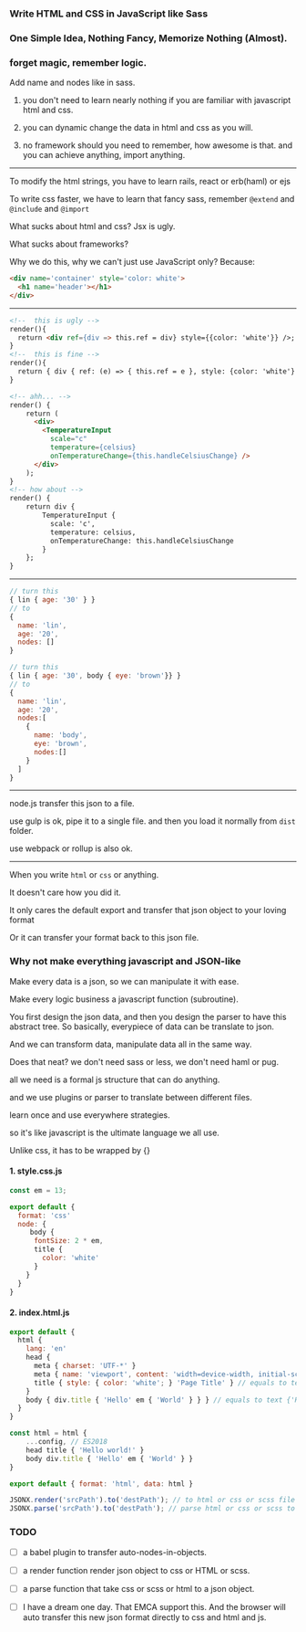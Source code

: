 ###  Write HTML and CSS in JavaScript like Sass

### One Simple Idea, Nothing Fancy, Memorize Nothing (Almost).

### forget magic, remember logic.

Add name and nodes like in sass.

1. you don't need to learn nearly nothing if you are familiar with javascript html and css.

2. you can dynamic change the data in html and css as you will.

3. no framework should you need to remember, how awesome is that. and you can achieve anything, import anything.

---

To modify the html strings, you have to learn rails, react or erb(haml) or ejs

To write css faster, we have to learn that fancy sass, remember `@extend` and `@include` and `@import`

What sucks about html and css? Jsx is ugly.

What sucks about frameworks?

Why we do this, why we can't just use JavaScript only? Because:
```html
<div name='container' style='color: white'>
  <h1 name='header'></h1>
</div>
```
---

```html
<!--  this is ugly -->
render(){
  return <div ref={div => this.ref = div} style={{color: 'white'}} />;
}
<!--  this is fine -->
render(){
  return { div { ref: (e) => { this.ref = e }, style: {color: 'white'} } };
}
```


```html
<!-- ahh... -->
render() {
    return (
      <div>
        <TemperatureInput
          scale="c"
          temperature={celsius}
          onTemperatureChange={this.handleCelsiusChange} />
      </div>
    );
}
<!-- how about -->
render() {
    return div {
        TemperatureInput {
          scale: 'c',
          temperature: celsius,
          onTemperatureChange: this.handleCelsiusChange
        }
    };
}
```


---

```javascript
// turn this
{ lin { age: '30' } }
// to
{
  name: 'lin',
  age: '20',
  nodes: []
}
```

```javascript
// turn this
{ lin { age: '30', body { eye: 'brown'}} }
// to
{
  name: 'lin',
  age: '20',
  nodes:[
    {
      name: 'body',
      eye: 'brown',
      nodes:[]
    }
  ]
}
```
---

node.js transfer this json to a file.

use gulp is ok, pipe it to a single file. and then you load it normally from `dist` folder.

use webpack or rollup is also ok.

---

When you write `html` or `css` or anything.

It doesn't care how you did it.

It only cares the default export and transfer that json object to your loving format

Or it can transfer your format back to this json file.

### Why not make everything javascript and JSON-like

Make every data is a json, so we can manipulate it with ease.

Make every logic business a javascript function (subroutine).

You first design the json data, and then you design the parser to have this abstract tree. So basically, everypiece of data can be translate to json.

And we can transform data, manipulate data all in the same way.

Does that neat? we don't need sass or less, we don't need haml or pug.

all we need is a formal js structure that can do anything.

and we use plugins or parser to translate between different files.

learn once and use everywhere strategies.

so it's like javascript is the ultimate language we all use.

Unlike css, it has to be wrapped by {}

#### 1. style.css.js
```js
const em = 13;

export default {
  format: 'css'
  node: {
     body {
      fontSize: 2 * em,
      title {
        color: 'white'
      }
    }
  }
}
```

#### 2. index.html.js
```js
export default {
  html {
    lang: 'en'
    head {
      meta { charset: 'UTF-*' }
      meta { name: 'viewport', content: 'width=device-width, initial-scale=1.0' }
      title { style: { color: 'white'; } 'Page Title' } // equals to text {'Page Title'} }
    }
    body { div.title { 'Hello' em { 'World' } } } // equals to text {'Hello'} em { text { 'World' } }
  }
}
```

```javascript
const html = html {
    ...config, // ES2018
    head title { 'Hello world!' }
    body div.title { 'Hello' em { 'World' } }
}
```

```javascript
export default { format: 'html', data: html }
```

```javascript
JSONX.render('srcPath').to('destPath'); // to html or css or scss file
JSONX.parse('srcPath').to('destPath'); // parse html or css or scss to js file
```

### TODO

- [ ] a babel plugin to transfer auto-nodes-in-objects.

- [ ] a render function render json object to css or HTML or scss.

- [ ] a parse function that take css or scss or html to a json object.

- [ ] I have a dream one day. That EMCA support this. And the browser will auto transfer this new json format directly to css and html and js.
